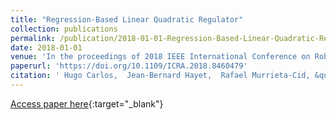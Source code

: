 ```yaml
---
title: "Regression-Based Linear Quadratic Regulator"
collection: publications
permalink: /publication/2018-01-01-Regression-Based-Linear-Quadratic-Regulator
date: 2018-01-01
venue: 'In the proceedings of 2018 IEEE International Conference on Robotics and Automation, ICRA 2018, Brisbane, Australia, May 21-25, 2018'
paperurl: 'https://doi.org/10.1109/ICRA.2018.8460479'
citation: ' Hugo Carlos,  Jean-Bernard Hayet,  Rafael Murrieta-Cid, &quot;Regression-Based Linear Quadratic Regulator.&quot; In the proceedings of 2018 IEEE International Conference on Robotics and Automation, ICRA 2018, Brisbane, Australia, May 21-25, 2018, 2018.'
---
```

[Access paper here](https://doi.org/10.1109/ICRA.2018.8460479){:target="_blank"}
